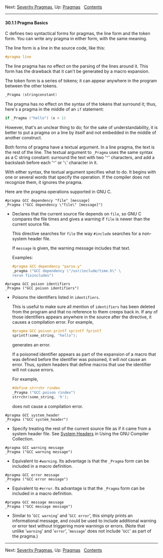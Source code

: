 Next: [Severity Pragmas](Severity-Pragmas.md), Up:
[Pragmas](Pragmas.md)  
[Contents](index.md#SEC_Contents "Table of contents")  

------------------------------------------------------------------------


#### 30.1.1 Pragma Basics 

C defines two syntactical forms for pragmas, the line form and the token
form. You can write any pragma in either form, with the same meaning.

The line form is a line in the source code, like this:

``` C
#pragma line
```

The line pragma has no effect on the parsing of the lines around it.
This form has the drawback that it can't be generated by a macro
expansion.

The token form is a series of tokens; it can appear anywhere in the
program between the other tokens.

``` C
_Pragma (stringconstant)
```

The pragma has no effect on the syntax of the tokens that surround it;
thus, here's a pragma in the middle of an `if` statement:

``` C
if _Pragma ("hello") (x > 1)
```

However, that's an unclear thing to do; for the sake of
understandability, it is better to put a pragma on a line by itself and
not embedded in the middle of another construct.

Both forms of pragma have a textual argument. In a line pragma, the text
is the rest of the line. The textual argument to `_Pragma` uses the same
syntax as a C string constant: surround the text with two '`"`'
characters, and add a backslash before each '`"`' or
'`\`' character in it.

With either syntax, the textual argument specifies what to do. It begins
with one or several words that specify the operation. If the compiler
does not recognize them, it ignores the pragma.

Here are the pragma operations supported in GNU C.

`#pragma GCC dependency "file" [message]`\
`_Pragma ("GCC dependency \"file\" [message]")`

-   Declares that the current source file depends on `file`,
    so GNU C compares the file times and gives a warning if
    `file` is newer than the current source file.

    This directive searches for `file` the way `#include`
    searches for a non-system header file.

    If `message` is given, the warning message includes that
    text.

    Examples:

    
    ``` C
    #pragma GCC dependency "parse.y"
    _pragma ("GCC dependency \"/usr/include/time.h\" \
    rerun fixincludes")
    ```
    

`#pragma GCC poison identifiers`\
`_Pragma ("GCC poison identifiers")`

-   Poisons the identifiers listed in `identifiers`.

    This is useful to make sure all mention of `identifiers`
    has been deleted from the program and that no reference to them
    creeps back in. If any of those identifiers appears anywhere in the
    source after the directive, it causes a compilation error. For
    example,

    
    ``` C
    #pragma GCC poison printf sprintf fprintf
    sprintf(some_string, "hello");
    ```
    

    generates an error.

    If a poisoned identifier appears as part of the expansion of a macro
    that was defined before the identifier was poisoned, it will *not*
    cause an error. Thus, system headers that define macros that use the
    identifier will not cause errors.

    For example,

    
    ``` C
    #define strrchr rindex
    _Pragma ("GCC poison rindex")
    strrchr(some_string, 'h');
    ```
    

    does not cause a compilation error.

`#pragma GCC system_header`\
`_Pragma ("GCC system_header")`

-   Specify treating the rest of the current source file as if it came
    from a system header file. See [System
    Headers](https://gcc.gnu.org/onlinedocs/gcc/System-Headers.md#System-Headers)
    in Using the GNU Compiler Collection.

`#pragma GCC warning message`\
`_Pragma ("GCC warning message")`

-   Equivalent to `#warning`. Its advantage is that the `_Pragma` form
    can be included in a macro definition.

`#pragma GCC error message`\
`_Pragma ("GCC error message")`

-   Equivalent to `#error`. Its advantage is that the `_Pragma` form can
    be included in a macro definition.

`#pragma GCC message message`\
`_Pragma ("GCC message message")`

-   Similar to '`GCC warning`' and '`GCC error`', this
    simply prints an informational message, and could be used to include
    additional warning or error text without triggering more warnings or
    errors. (Note that unlike '`warning`' and
    '`error`', '`message`' does not include
    '`GCC`' as part of the pragma.)

------------------------------------------------------------------------

Next: [Severity Pragmas](Severity-Pragmas.md), Up:
[Pragmas](Pragmas.md)  
[Contents](index.md#SEC_Contents "Table of contents")  
